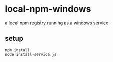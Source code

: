 # local-npm-windows
a local npm registry running as a windows service
## setup
```
npm install
node install-service.js
```
